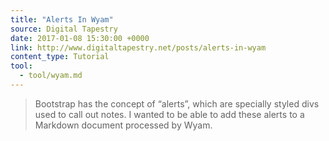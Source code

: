```yaml
---
title: "Alerts In Wyam"
source: Digital Tapestry
date: 2017-01-08 15:30:00 +0000
link: http://www.digitaltapestry.net/posts/alerts-in-wyam
content_type: Tutorial
tool:
  - tool/wyam.md
---
```

> Bootstrap has the concept of “alerts”, which are specially styled divs used to call out notes. I wanted to be able to add these alerts to a Markdown document processed by Wyam.
